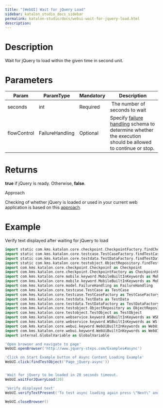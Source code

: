```yaml
---
title: "[WebUI] Wait for jQuery Load" 
sidebar: katalon_studio_docs_sidebar
permalink: katalon-studio/docs/webui-wait-for-jquery-load.html 
description: 
---
```

Description
===========

Wait for jQuery to load within the given time in second unit.

Parameters
==========

<table><thead><tr><th>Param</th><th>ParamType</th><th>Mandatory</th><th>Description</th></tr></thead><tbody><tr><td>seconds</td><td>int</td><td>Required</td><td>&nbsp;The number of seconds to wait</td></tr><tr><td><span>flowControl</span></td><td><span>FailureHandling</span></td><td>Optional</td><td><span>Spec</span>ify <a href="https://docs.katalon.com/x/qAAM" rel="nofollow">failure handling</a> schema to determine whether the execution should be allowed to continue or stop.</td></tr></tbody></table>

Returns
=======

**true** if jQuery is ready. Otherwise, **false**.

Approach

Checking of whether jQuery is loaded or used in your current web application is based on this [approach](http://www.swtestacademy.com/selenium-wait-javascript-angular-ajax/).

Example
=======

Verify text displayed after waiting for jQuery to load

```groovy
import static com.kms.katalon.core.checkpoint.CheckpointFactory.findCheckpoint
import static com.kms.katalon.core.testcase.TestCaseFactory.findTestCase
import static com.kms.katalon.core.testdata.TestDataFactory.findTestData
import static com.kms.katalon.core.testobject.ObjectRepository.findTestObject
import com.kms.katalon.core.checkpoint.Checkpoint as Checkpoint
import com.kms.katalon.core.checkpoint.CheckpointFactory as CheckpointFactory
import com.kms.katalon.core.mobile.keyword.MobileBuiltInKeywords as MobileBuiltInKeywords
import com.kms.katalon.core.mobile.keyword.MobileBuiltInKeywords as Mobile
import com.kms.katalon.core.model.FailureHandling as FailureHandling
import com.kms.katalon.core.testcase.TestCase as TestCase
import com.kms.katalon.core.testcase.TestCaseFactory as TestCaseFactory
import com.kms.katalon.core.testdata.TestData as TestData
import com.kms.katalon.core.testdata.TestDataFactory as TestDataFactory
import com.kms.katalon.core.testobject.ObjectRepository as ObjectRepository
import com.kms.katalon.core.testobject.TestObject as TestObject
import com.kms.katalon.core.webservice.keyword.WSBuiltInKeywords as WSBuiltInKeywords
import com.kms.katalon.core.webservice.keyword.WSBuiltInKeywords as WS
import com.kms.katalon.core.webui.keyword.WebUiBuiltInKeywords as WebUiBuiltInKeywords
import com.kms.katalon.core.webui.keyword.WebUiBuiltInKeywords as WebUI
import internal.GlobalVariable as GlobalVariable

'Open browser and navigate to page'
WebUI.openBrowser('http://www.jquery-steps.com/Examples#async')

'Click on Start Example button of Async Content Loading Example'
WebUI.click(findTestObject('Page_jQuery-async'))


'Wait for jQuery to be loaded in 20 seconds timeout.
WebUI.waitForJQueryLoad(20)

'Verify displayed text'
WebUI.verifyTextPresent('To test async loading again press \"Next\" and then go back to the first step.', false)

WebUI.closeBrowser()
```